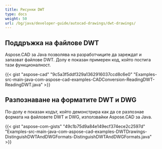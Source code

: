 ```yaml
---
title: Рисунки DWT
type: docs
weight: 50
url: /bg/java/developer-guide/autocad-drawings/dwt-drawings/
---
```


## **Поддръжка на файлове DWT**
Aspose.CAD за Java позволява на разработчиците да зареждат и запазват файлове DWT. Долу е показан примерен код, който постига тази функционалност.

{{< gist "aspose-cad" "9c5a3f5ddf329a1362916037ccd8c6e0" "Examples-src-main-java-com-aspose-cad-examples-CADConversion-ReadingDWT-ReadingDWT.java" >}}
## **Разпознаване на форматите DWT и DWG**
По-долу е показан кодът, който демонстрира как да се разпознае формата на файловете DWT и DWG, използвайки Aspose.CAD за Java.

{{< gist "aspose-com-gists" "49c1b75d9a84e149ecf374ece2c2597d" "Examples-src-main-java-com-aspose-cad-examples-DWTDrawings-DistinguishDWTAndDWGFormats-DistinguishDWTAndDWGFormats.java" >}}
